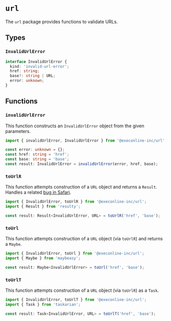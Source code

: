 # `url`

The `url` package provides functions to validate URLs.

## Types

### `InvalidUrlError`

```ts
interface InvalidUrlError {
  kind: 'invalid-url-error';
  href: string;
  base?: string | URL;
  error: unknown;
}
```

## Functions

### `invalidUrlError`

This function constructs an `InvalidUrlError` object from the given parameters.

```ts
import { invalidUrlError, InvalidUrlError } from '@execonline-inc/url';

const error: unknown = {};
const href: string = 'href';
const base: string = 'base';
const result: InvalidUrlError = invalidUrlError(error, href, base);
```

### `toUrlR`

This function attempts construction of a `URL` object and returns a `Result`. Handles a related [bug in Safari](https://github.com/zloirock/core-js/issues/656).

```ts
import { InvalidUrlError, toUrlR } from '@execonline-inc/url';
import { Result } from 'resulty';

const result: Result<InvalidUrlError, URL> = toUrlR('href', 'base');
```

### `toUrl`

This function attempts construction of a `URL` object (via `toUrlR`) and returns a `Maybe`.

```ts
import { InvalidUrlError, toUrl } from '@execonline-inc/url';
import { Maybe } from 'maybeasy';

const result: Maybe<InvalidUrlError> = toUrl('href', 'base');
```

### `toUrlT`

This function attempts construction of a `URL` object (via `toUrlR`) as a `Task`.

```ts
import { InvalidUrlError, toUrlT } from '@execonline-inc/url';
import { Task } from 'taskarian';

const result: Task<InvalidUrlError, URL> = toUrlT('href', 'base');
```
